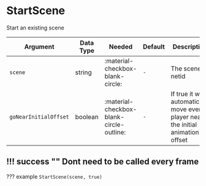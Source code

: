 # StartScene
Start an existing scene

| Argument              | Data Type | Needed                                   | Default | Description                                                                       |
|-----------------------|-----------|------------------------------------------|---------|-----------------------------------------------------------------------------------|
| `scene`               | string    | :material-checkbox-blank-circle:         | `-`     | The scene netid                                                                   |
| `goNearInitialOffset` | boolean   | :material-checkbox-blank-circle-outline: | `-`     | If true it will automatically move every player near the initial animation offset |

!!! success ""
    Dont need to be called every frame
---
??? example
    ```
    StartScene(scene, true)
    ```